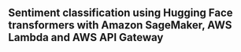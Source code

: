 ## Sentiment classification using Hugging Face transformers with Amazon SageMaker, AWS Lambda and AWS API Gateway